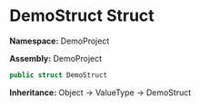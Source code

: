 # DemoStruct Struct

**Namespace:** DemoProject

**Assembly:** DemoProject

```csharp
public struct DemoStruct
```

**Inheritance:** Object → ValueType → DemoStruct
